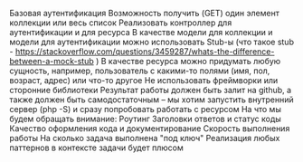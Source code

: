 Базовая аутентификация
Возможность получить (GET) один элемент коллекции или весь список
Реализовать контроллер для аутентификации и для ресурса
В качестве модели для коллекции и модели для аутентификации можно использовать Stub-ы (что такое stub - https://stackoverflow.com/questions/3459287/whats-the-difference-between-a-mock-stub )
В качестве ресурса можно придумать любую сущность, например, пользователь с какими-то полями (имя, пол, возраст, адрес) или что-то другое
Не использовать фреймворки или сторонние библиотеки
Результат работы должен быть залит на github, а также должен быть самодостаточным – мы хотим запустить внутренний сервер (php -S) и сразу попробовать работать с ресурсом
На что мы будем обращать внимание:
Роутинг
Заголовки ответов и статус коды
Качество оформления кода и документирование
Скорость выполнения работы
На сколько задача выполнена "под ключ"
Реализация любых паттернов в контексте задачи будет плюсом
